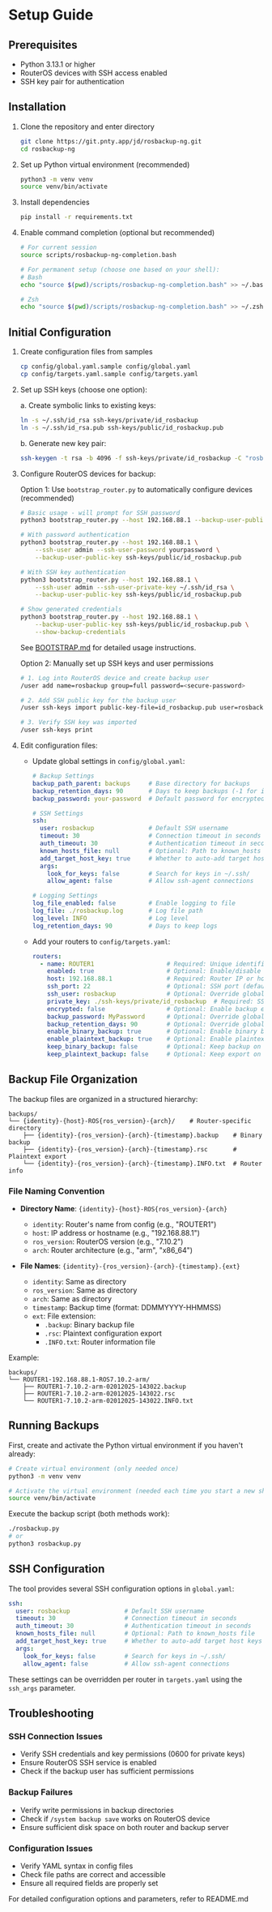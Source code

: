 # Setup Guide

## Prerequisites

- Python 3.13.1 or higher
- RouterOS devices with SSH access enabled
- SSH key pair for authentication

## Installation

1. Clone the repository and enter directory
    ```bash
   git clone https://git.pnty.app/jd/rosbackup-ng.git
   cd rosbackup-ng
   ```

2. Set up Python virtual environment (recommended)
    ```bash
    python3 -m venv venv
    source venv/bin/activate
    ```

3. Install dependencies
    ```bash
    pip install -r requirements.txt
    ```

4. Enable command completion (optional but recommended)
    ```bash
    # For current session
    source scripts/rosbackup-ng-completion.bash

    # For permanent setup (choose one based on your shell):
    # Bash
    echo "source $(pwd)/scripts/rosbackup-ng-completion.bash" >> ~/.bashrc

    # Zsh
    echo "source $(pwd)/scripts/rosbackup-ng-completion.bash" >> ~/.zshrc
    ```

## Initial Configuration

1. Create configuration files from samples
   ```bash
   cp config/global.yaml.sample config/global.yaml
   cp config/targets.yaml.sample config/targets.yaml
   ```

2. Set up SSH keys (choose one option):
   
   a. Create symbolic links to existing keys:
   ```bash
   ln -s ~/.ssh/id_rsa ssh-keys/private/id_rosbackup
   ln -s ~/.ssh/id_rsa.pub ssh-keys/public/id_rosbackup.pub
   ```
   
   b. Generate new key pair:
   ```bash
   ssh-keygen -t rsa -b 4096 -f ssh-keys/private/id_rosbackup -C "rosbackup"
   ```

3. Configure RouterOS devices for backup:
   
   Option 1: Use `bootstrap_router.py` to automatically configure devices (recommended)
   ```bash
   # Basic usage - will prompt for SSH password
   python3 bootstrap_router.py --host 192.168.88.1 --backup-user-public-key ssh-keys/public/id_rosbackup.pub

   # With password authentication
   python3 bootstrap_router.py --host 192.168.88.1 \
       --ssh-user admin --ssh-user-password yourpassword \
       --backup-user-public-key ssh-keys/public/id_rosbackup.pub

   # With SSH key authentication
   python3 bootstrap_router.py --host 192.168.88.1 \
       --ssh-user admin --ssh-user-private-key ~/.ssh/id_rsa \
       --backup-user-public-key ssh-keys/public/id_rosbackup.pub

   # Show generated credentials
   python3 bootstrap_router.py --host 192.168.88.1 \
       --backup-user-public-key ssh-keys/public/id_rosbackup.pub \
       --show-backup-credentials
   ```
   
   See [BOOTSTRAP.md](BOOTSTRAP.md) for detailed usage instructions.

   Option 2: Manually set up SSH keys and user permissions
   ```bash
   # 1. Log into RouterOS device and create backup user
   /user add name=rosbackup group=full password=<secure-password>

   # 2. Add SSH public key for the backup user
   /user ssh-keys import public-key-file=id_rosbackup.pub user=rosbackup

   # 3. Verify SSH key was imported
   /user ssh-keys print
   ```

4. Edit configuration files:
   - Update global settings in `config/global.yaml`:
     ```yaml
     # Backup Settings
     backup_path_parent: backups     # Base directory for backups
     backup_retention_days: 90       # Days to keep backups (-1 for infinite)
     backup_password: your-password  # Default password for encrypted backups

     # SSH Settings
     ssh:
       user: rosbackup               # Default SSH username
       timeout: 30                   # Connection timeout in seconds
       auth_timeout: 30              # Authentication timeout in seconds
       known_hosts_file: null        # Optional: Path to known_hosts file
       add_target_host_key: true     # Whether to auto-add target host keys
       args:
         look_for_keys: false        # Search for keys in ~/.ssh/
         allow_agent: false          # Allow ssh-agent connections

     # Logging Settings
     log_file_enabled: false         # Enable logging to file
     log_file: ./rosbackup.log       # Log file path
     log_level: INFO                 # Log level
     log_retention_days: 90          # Days to keep logs
     ```
   
   - Add your routers to `config/targets.yaml`:
     ```yaml
     routers:
       - name: ROUTER1                    # Required: Unique identifier
         enabled: true                    # Optional: Enable/disable this router
         host: 192.168.88.1               # Required: Router IP or hostname
         ssh_port: 22                     # Optional: SSH port (default: 22)
         ssh_user: rosbackup              # Optional: Override global SSH user
         private_key: ./ssh-keys/private/id_rosbackup  # Required: SSH private key
         encrypted: false                 # Optional: Enable backup encryption
         backup_password: MyPassword      # Optional: Override global password
         backup_retention_days: 90        # Optional: Override global retention
         enable_binary_backup: true       # Optional: Enable binary backup
         enable_plaintext_backup: true    # Optional: Enable plaintext backup
         keep_binary_backup: false        # Optional: Keep backup on router
         keep_plaintext_backup: false     # Optional: Keep export on router
     ```

## Backup File Organization

The backup files are organized in a structured hierarchy:

```
backups/
└── {identity}-{host}-ROS{ros_version}-{arch}/    # Router-specific directory
    ├── {identity}-{ros_version}-{arch}-{timestamp}.backup    # Binary backup
    ├── {identity}-{ros_version}-{arch}-{timestamp}.rsc       # Plaintext export
    └── {identity}-{ros_version}-{arch}-{timestamp}.INFO.txt  # Router info
```

### File Naming Convention

- **Directory Name**: `{identity}-{host}-ROS{ros_version}-{arch}`
  - `identity`: Router's name from config (e.g., "ROUTER1")
  - `host`: IP address or hostname (e.g., "192.168.88.1")
  - `ros_version`: RouterOS version (e.g., "7.10.2")
  - `arch`: Router architecture (e.g., "arm", "x86_64")

- **File Names**: `{identity}-{ros_version}-{arch}-{timestamp}.{ext}`
  - `identity`: Same as directory
  - `ros_version`: Same as directory
  - `arch`: Same as directory
  - `timestamp`: Backup time (format: DDMMYYYY-HHMMSS)
  - `ext`: File extension:
    - `.backup`: Binary backup file
    - `.rsc`: Plaintext configuration export
    - `.INFO.txt`: Router information file

Example:
```
backups/
└── ROUTER1-192.168.88.1-ROS7.10.2-arm/
    ├── ROUTER1-7.10.2-arm-02012025-143022.backup
    ├── ROUTER1-7.10.2-arm-02012025-143022.rsc
    └── ROUTER1-7.10.2-arm-02012025-143022.INFO.txt
```

## Running Backups

First, create and activate the Python virtual environment if you haven't already:

```bash
# Create virtual environment (only needed once)
python3 -m venv venv

# Activate the virtual environment (needed each time you start a new shell)
source venv/bin/activate
```

Execute the backup script (both methods work):
```bash
./rosbackup.py
# or
python3 rosbackup.py
```

## SSH Configuration

The tool provides several SSH configuration options in `global.yaml`:

```yaml
ssh:
  user: rosbackup               # Default SSH username
  timeout: 30                   # Connection timeout in seconds
  auth_timeout: 30              # Authentication timeout in seconds
  known_hosts_file: null        # Optional: Path to known_hosts file
  add_target_host_key: true     # Whether to auto-add target host keys
  args:
    look_for_keys: false        # Search for keys in ~/.ssh/
    allow_agent: false          # Allow ssh-agent connections
```

These settings can be overridden per router in `targets.yaml` using the `ssh_args` parameter.

## Troubleshooting

### SSH Connection Issues
- Verify SSH credentials and key permissions (0600 for private keys)
- Ensure RouterOS SSH service is enabled
- Check if the backup user has sufficient permissions

### Backup Failures
- Verify write permissions in backup directories
- Check if `/system backup save` works on RouterOS device
- Ensure sufficient disk space on both router and backup server

### Configuration Issues
- Verify YAML syntax in config files
- Check file paths are correct and accessible
- Ensure all required fields are properly set

For detailed configuration options and parameters, refer to README.md

